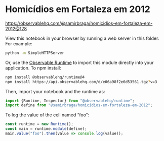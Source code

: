 # Homicídios em Fortaleza em 2012

https://observablehq.com/@samirbraga/homicidios-em-fortaleza-em-2012@128

View this notebook in your browser by running a web server in this folder. For
example:

~~~sh
python -m SimpleHTTPServer
~~~

Or, use the [Observable Runtime](https://github.com/observablehq/runtime) to
import this module directly into your application. To npm install:

~~~sh
npm install @observablehq/runtime@4
npm install https://api.observablehq.com/d/e06a98f2e6d53561.tgz?v=3
~~~

Then, import your notebook and the runtime as:

~~~js
import {Runtime, Inspector} from "@observablehq/runtime";
import define from "@samirbraga/homicidios-em-fortaleza-em-2012";
~~~

To log the value of the cell named “foo”:

~~~js
const runtime = new Runtime();
const main = runtime.module(define);
main.value("foo").then(value => console.log(value));
~~~
